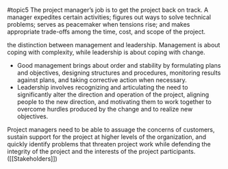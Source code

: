 #topic5
The project manager’s job is to get the project back on track. A manager expedites certain activities; figures out ways to solve technical problems; serves as peacemaker when tensions rise; and makes appropriate trade-offs among the time, cost, and scope of the project.

the distinction between management and leadership. Management is about coping with complexity, while leadership is about coping with change.
- Good management brings about order and stability by formulating plans and objectives, designing structures and procedures, monitoring results against plans, and taking corrective action when necessary. 
- Leadership involves recognizing and articulating the need to significantly alter the direction and operation of the project, aligning people to the new direction, and motivating them to work together to overcome hurdles produced by the change and to realize new objectives.

Project managers need to be able to assuage the concerns of customers, sustain support for the project at higher levels of the organization, and quickly identify problems that threaten project work while defending the integrity of the project and the interests of the project participants. ([[Stakeholders]])